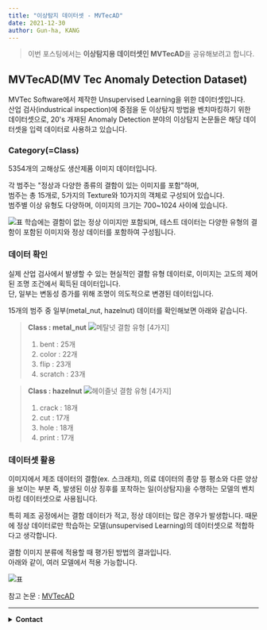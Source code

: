 ```yaml
---
title: "이상탐지 데이터셋 - MVTecAD"
date: 2021-12-30
author: Gun-ha, KANG
---
```


> 이번 포스팅에서는 **이상탐지용 데이터셋인 MVTecAD**을 공유해보려고 합니다.

## MVTecAD(MV Tec Anomaly Detection Dataset)

MVTec Software에서 제작한 Unsupervised Learning을 위한 데이터셋입니다.  
산업 검사(industrical inspection)에 중점을 둔 이상탐지 방법을 벤치마킹하기 위한 데이터셋으로, 20's 개재된 Anomaly Detection 분야의 이상탐지 논문들은 해당 데이터셋을 입력 데이터로 사용하고 있습니다.

### Category(=Class)

5354개의 고해상도 생산제품 이미지 데이터입니다.

각 범주는 "정상과 다양한 종류의 결함이 있는 이미지를 포함"하며,  
범주는 총 15개로, 5가지의 Texture와 10가지의 객체로 구성되어 있습니다.  
범주별 이상 유형도 다양하며, 이미지의 크기는 700~1024 사이에 있습니다.

![표](https://user-images.githubusercontent.com/92897860/147517670-dbc87a1c-3808-40d0-b4d6-3ae1b0391899.png)
학습에는 결함이 없는 정상 이미지만 포함되며, 테스트 데이터는 다양한 유형의 결함이 포함된 이미지와 정상 데이터를 포함하여 구성됩니다.

### 데이터 확인

실제 산업 검사에서 발생할 수 있는 현실적인 결함 유형 데이터로,
이미지는 고도의 제어된 조명 조건에서 획득된 데이터입니다.  
단, 일부는 변동성 증가를 위해 조명이 의도적으로 변경된 데이터입니다.

15개의 범주 중 일부(metal_nut, hazelnut) 데이터를 확인해보면 아래와 같습니다.

> **Class : metal_nut** ![메탈넛](https://user-images.githubusercontent.com/92897860/147530541-191f829d-2bdb-4f2c-84d9-9cf88c97a285.png)
> 결함 유형 [4가지]
>
> 1.  bent : 25개
> 2.  color : 22개
> 3.  flip : 23개
> 4.  scratch : 23개

> **Class : hazelnut** ![헤이즐넛](https://user-images.githubusercontent.com/92897860/147530560-aed9ac20-ba09-4aff-aec8-1953aec01949.png)
> 결함 유형 [4가지]
>
> 1. crack : 18개
> 2. cut : 17개
> 3. hole : 18개
> 4. print : 17개

### 데이터셋 활용

이미지에서 제조 데이터의 결함(ex. 스크래치), 의료 데이터의 종양 등 평소와 다른 양상을 보이는 부분 즉, 발생된 이상 징후를 포착하는 일(이상탐지)을 수행하는 모델의 벤치마킹 데이터셋으로 사용됩니다.

특히 제조 공정에서는 결함 데이터가 적고, 정상 데이터는 많은 경우가 발생합니다.
때문에 정상 데이터로만 학습하는 모델(unsupervised Learning)의 데이터셋으로 적합하다고 생각합니다.

결함 이미지 분류에 적용할 때 평가된 방법의 결과입니다.  
아래와 같이, 여러 모델에서 적용 가능합니다.

![표](https://user-images.githubusercontent.com/92897860/147521650-aa63f1ed-61d0-4945-89bd-bb5352a9fc42.png)

참고 논문 :
[MVTecAD](https://openaccess.thecvf.com/content_CVPR_2019/papers/Bergmann_MVTec_AD_--_A_Comprehensive_Real-World_Dataset_for_Unsupervised_Anomaly_CVPR_2019_paper.pdf)

---

<details>
  <summary><b>Contact</b></summary>

<b>Author. </b>KangGunha

<b>Email. </b>zxcvbnm9931@epozen.com

</details>
